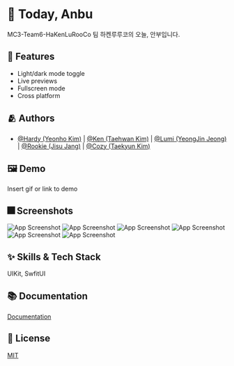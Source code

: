 # :iphone: Today, Anbu

MC3-Team6-HaKenLuRooCo
팀 하켄루루코의 오늘, 안부입니다.

## :pushpin: Features

- Light/dark mode toggle
- Live previews
- Fullscreen mode
- Cross platform


## :people_hugging: Authors

- [@Hardy (Yeonho Kim)](https://github.com/Kim-Yeon-ho) | [@Ken (Taehwan Kim)](https://github.com/obtusa07) | [@Lumi (YeongJin Jeong)](https://github.com/luminouxx) | [@Rookie (Jisu Jang)](https://github.com/Rookie0031) | [@Cozy (Taekyun Kim)](https://github.com/cozytk)


## :framed_picture: Demo

Insert gif or link to demo


## :fireworks: Screenshots

![App Screenshot](https://dummyimage.com/250x500/000/fff.png)
![App Screenshot](https://dummyimage.com/250x500/000/fff.png)
![App Screenshot](https://dummyimage.com/250x500/000/fff.png)
![App Screenshot](https://dummyimage.com/250x500/000/fff.png)
![App Screenshot](https://dummyimage.com/250x500/000/fff.png)
![App Screenshot](https://dummyimage.com/250x500/000/fff.png)


## :sparkles: Skills & Tech Stack
UIKit, SwfitUI

## :books: Documentation

[Documentation](https://linktodocumentation)


## :lock_with_ink_pen: License

[MIT](https://choosealicense.com/licenses/mit/)
